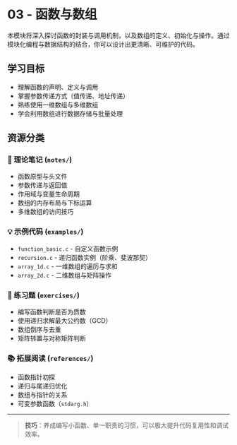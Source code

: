 # 03 - 函数与数组

本模块将深入探讨函数的封装与调用机制，以及数组的定义、初始化与操作。通过模块化编程与数据结构的结合，你可以设计出更清晰、可维护的代码。

## 学习目标
- 理解函数的声明、定义与调用
- 掌握参数传递方式（值传递、地址传递）
- 熟练使用一维数组与多维数组
- 学会利用数组进行数据存储与批量处理

## 资源分类

### 📖 理论笔记 (`notes/`)
- 函数原型与头文件
- 参数传递与返回值
- 作用域与变量生命周期
- 数组的内存布局与下标运算
- 多维数组的访问技巧

### 💡 示例代码 (`examples/`)
- `function_basic.c` - 自定义函数示例
- `recursion.c` - 递归函数实例（阶乘、斐波那契）
- `array_1d.c` - 一维数组的遍历与求和
- `array_2d.c` - 二维数组与矩阵操作

### 🎯 练习题 (`exercises/`)
- 编写函数判断是否为质数
- 使用递归求解最大公约数（GCD）
- 数组倒序与去重
- 矩阵转置与对称矩阵判断

### 📚 拓展阅读 (`references/`)
- 函数指针初探
- 递归与尾递归优化
- 数组与指针的关系
- 可变参数函数（`stdarg.h`）

---

> **技巧**：养成编写小函数、单一职责的习惯，可以极大提升代码复用性和调试效率。
